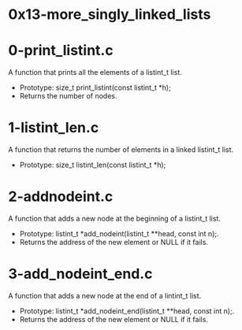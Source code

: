 # 0x13-more_singly_linked_lists

# 0-print_listint.c

A function that prints all the elements of a listint_t list.

* Prototype: size_t print_listint(const listint_t *h);
* Returns the number of nodes.

# 1-listint_len.c

A function that returns the number of elements in a linked listint_t list.

* Prototype: size_t listint_len(const listint_t *h);

# 2-addnodeint.c

A function that adds a new node at the beginning of a listint_t list.

* Prototype: listint_t *add_nodeint(listint_t **head, const int n);.
* Returns the address of the new element or NULL if it fails.

# 3-add_nodeint_end.c
A function that adds a new node at the end of a lintint_t list.

* Prototype: listint_t *add_nodeint_end(listint_t **head, const int n);.
* Returns the address of the new element or NULL if it fails.

